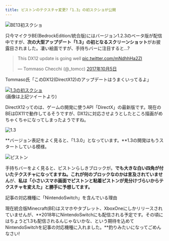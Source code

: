 ```yaml
---
title: ピストンのテクスチャ変更?「1.3」の初スクショが公開
---
```


![BE13初スクショ](https://cdn-ak.f.st-hatena.com/images/fotolife/s/sasigume/20210208/20210208121844.png)

只今マイクラBE(BedrockEdition/統合版)にはバージョン1.2.3のベータ版が配信中ですが、**次の大型アップデート「1.3」の初となるスクリーンショット**がお披露目されました。凄い絵面ですが、手持ちバーに注目すると…?

> This DX12 update is going well [pic.twitter.com/mNdhhHa2ZI](https://t.co/mNdhhHa2ZI)
> 
> — Tommaso Checchi (@\_tomcc) [2017年10月5日](https://twitter.com/_tomcc/status/916029736530276352?ref_src=twsrc%5Etfw)

Tommaso氏「このDX12(DirectX12)のアップデートはうまくいってるよ」

[![1.3の初スクショ](https://cdn-ak.f.st-hatena.com/images/fotolife/s/sasigume/20210208/20210208110210.jpg)](https://cdn-ak.f.st-hatena.com/images/fotolife/s/sasigume/20210208/20210208110210.jpg)  
(画像は上記ツイートより)

DirectX12ってのは、ゲームの開発に使うAPI「DirectX」の最新版です。現在のBEはDX11で動作してるそうですが、DX12に対応させようとしたところ描画がめちゃくちゃになってしまったようですね。

![1.3](https://cdn-ak.f.st-hatena.com/images/fotolife/s/sasigume/20210208/20210208111609.jpg)

**バージョン表記をよく見ると、「1.3.0」となっています。**1.3の開発はもうスタートしている模様。

![ピストン](https://cdn-ak.f.st-hatena.com/images/fotolife/s/sasigume/20210208/20210208103114.jpg)

手持ちバーをよく見ると、ピストンらしきブロックが。**でも大きな白い四角が付いたテクスチャになってますね。これが何のブロックなのかは言及されていません**が、**私は「小さいスマホ画面でピストンと粘着ピストンが見分けづらいからテクスチャを変えた」と勝手に予想してます。**

記事の対応機種に「NintendoSwitch」を含んでいる理由

現在統合版Minecraft(BE)はスマホやタブレット、XboxOneにしかリリースされていませんが、**2018年にNintendoSwitchにも配信される予定です。その頃にはちょうど1.3も配信されるんじゃないかな、という期待を込めてNintendoSwitchを記事の対応機種に入れました。**釣りみたいになってごめんなさい!
